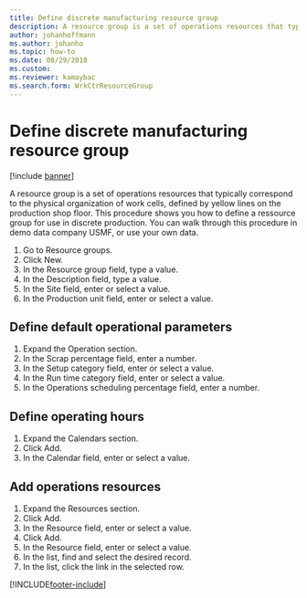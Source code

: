```yaml
--- 
title: Define discrete manufacturing resource group
description: A resource group is a set of operations resources that typically correspond to the physical organization of work cells, defined by yellow lines. 
author: johanhoffmann
ms.author: johanho
ms.topic: how-to
ms.date: 08/29/2018
ms.custom: 
ms.reviewer: kamaybac  
ms.search.form: WrkCtrResourceGroup 
---
```


# Define discrete manufacturing resource group

[!include [banner](../../includes/banner.md)]

A resource group is a set of operations resources that typically correspond to the physical organization of work cells, defined by yellow lines on the production shop floor. This procedure shows you how to define a ressource group for use in discrete production. You can walk through this procedure in demo data company USMF, or use your own data.

1. Go to Resource groups.
2. Click New.
3. In the Resource group field, type a value.
4. In the Description field, type a value.
5. In the Site field, enter or select a value.
6. In the Production unit field, enter or select a value.

## Define default operational parameters
1. Expand the Operation section.
2. In the Scrap percentage field, enter a number.
3. In the Setup category field, enter or select a value.
4. In the Run time category field, enter or select a value.
5. In the Operations scheduling percentage field, enter a number.

## Define operating hours
1. Expand the Calendars section.
2. Click Add.
3. In the Calendar field, enter or select a value.

## Add operations resources
1. Expand the Resources section.
2. Click Add.
3. In the Resource field, enter or select a value.
4. Click Add.
5. In the Resource field, enter or select a value.
6. In the list, find and select the desired record.
7. In the list, click the link in the selected row.



[!INCLUDE[footer-include](../../../includes/footer-banner.md)]